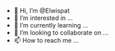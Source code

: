 - 👋 Hi, I’m @Elwispat
- 👀 I’m interested in ...
- 🌱 I’m currently learning ...
- 💞️ I’m looking to collaborate on ...
- 📫 How to reach me ...

<!---
Elwispat/Elwispat is a ✨ special ✨ repository because its `README.md` (this file) appears on your GitHub profile.
You can click the Preview link to take a look at your changes.
--->
